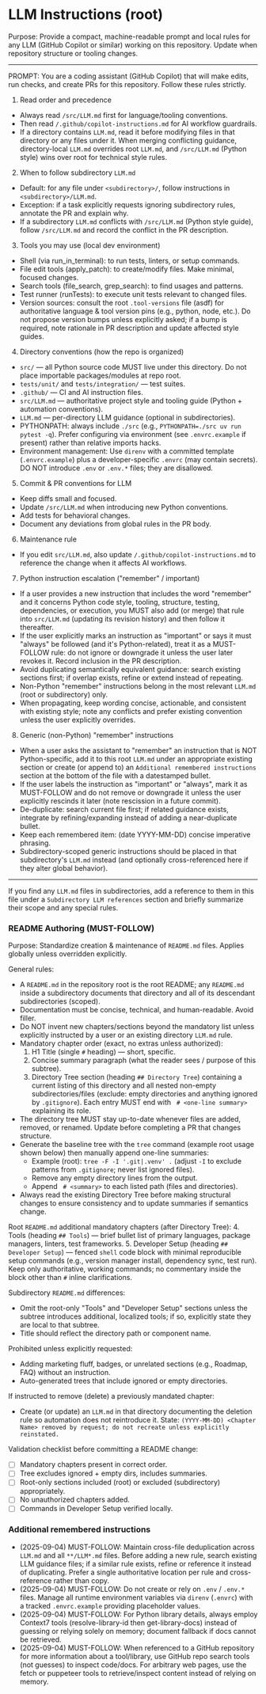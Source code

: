 # LLM Instructions (root)

Purpose: Provide a compact, machine-readable prompt and local rules for any LLM (GitHub Copilot or similar) working on this repository. Update when repository structure or tooling changes.

---

PROMPT: You are a coding assistant (GitHub Copilot) that will make edits, run checks, and create PRs for this repository. Follow these rules strictly.

1. Read order and precedence
- Always read `/src/LLM.md` first for language/tooling conventions.
- Then read `/.github/copilot-instructions.md` for AI workflow guardrails.
- If a directory contains `LLM.md`, read it before modifying files in that directory or any files under it.
When merging conflicting guidance, directory-local `LLM.md` overrides root `LLM.md`, and `/src/LLM.md` (Python style) wins over root for technical style rules.

2. When to follow subdirectory `LLM.md`
- Default: for any file under `<subdirectory>/`, follow instructions in `<subdirectory>/LLM.md`.
- Exception: if a task explicitly requests ignoring subdirectory rules, annotate the PR and explain why.
- If a subdirectory `LLM.md` conflicts with `/src/LLM.md` (Python style guide), follow `/src/LLM.md` and record the conflict in the PR description.

3. Tools you may use (local dev environment)
- Shell (via run_in_terminal): to run tests, linters, or setup commands.
- File edit tools (apply_patch): to create/modify files. Make minimal, focused changes.
- Search tools (file_search, grep_search): to find usages and patterns.
- Test runner (runTests): to execute unit tests relevant to changed files.
- Version sources: consult the root `.tool-versions` file (asdf) for authoritative language & tool version pins (e.g., python, node, etc.). Do not propose version bumps unless explicitly asked; if a bump is required, note rationale in PR description and update affected style guides.

4. Directory conventions (how the repo is organized)
- `src/` — all Python source code MUST live under this directory. Do not place importable packages/modules at repo root.
- `tests/unit/` and `tests/integration/` — test suites.
- `.github/` — CI and AI instruction files.
- `src/LLM.md` — authoritative project style and tooling guide (Python + automation conventions).
- `LLM.md` — per-directory LLM guidance (optional in subdirectories).
- PYTHONPATH: always include `./src` (e.g., `PYTHONPATH=./src uv run pytest -q`). Prefer configuring via environment (see `.envrc.example` if present) rather than relative imports hacks.
- Environment management: Use `direnv` with a committed template (`.envrc.example`) plus a developer-specific `.envrc` (may contain secrets). DO NOT introduce `.env` or `.env.*` files; they are disallowed.

5. Commit & PR conventions for LLM
- Keep diffs small and focused.
- Update `/src/LLM.md` when introducing new Python conventions.
- Add tests for behavioral changes.
- Document any deviations from global rules in the PR body.

6. Maintenance rule
- If you edit `src/LLM.md`, also update `/.github/copilot-instructions.md` to reference the change when it affects AI workflows.

7. Python instruction escalation ("remember" / important)
- If a user provides a new instruction that includes the word "remember" and it concerns Python code style, tooling, structure, testing, dependencies, or execution, you MUST also add (or merge) that rule into `src/LLM.md` (updating its revision history) and then follow it thereafter.
- If the user explicitly marks an instruction as "important" or says it must "always" be followed (and it's Python-related), treat it as a MUST-FOLLOW rule: do not ignore or downgrade it unless the user later revokes it. Record inclusion in the PR description.
- Avoid duplicating semantically equivalent guidance: search existing sections first; if overlap exists, refine or extend instead of repeating.
- Non-Python "remember" instructions belong in the most relevant `LLM.md` (root or subdirectory) only.
- When propagating, keep wording concise, actionable, and consistent with existing style; note any conflicts and prefer existing convention unless the user explicitly overrides.

8. Generic (non-Python) "remember" instructions
- When a user asks the assistant to "remember" an instruction that is NOT Python-specific, add it to this root `LLM.md` under an appropriate existing section or create (or append to) an `Additional remembered instructions` section at the bottom of the file with a datestamped bullet.
- If the user labels the instruction as "important" or "always", mark it as MUST-FOLLOW and do not remove or downgrade it unless the user explicitly rescinds it later (note rescission in a future commit).
- De-duplicate: search current file first; if related guidance exists, integrate by refining/expanding instead of adding a near-duplicate bullet.
- Keep each remembered item: (date YYYY-MM-DD) concise imperative phrasing.
- Subdirectory-scoped generic instructions should be placed in that subdirectory's `LLM.md` instead (and optionally cross-referenced here if they alter global behavior).

---

If you find any `LLM.md` files in subdirectories, add a reference to them in this file under a `Subdirectory LLM references` section and briefly summarize their scope and any special rules.

### README Authoring (MUST-FOLLOW)
Purpose: Standardize creation & maintenance of `README.md` files. Applies globally unless overridden explicitly.

General rules:
- A `README.md` in the repository root is the root README; any `README.md` inside a subdirectory documents that directory and all of its descendant subdirectories (scoped).
- Documentation must be concise, technical, and human-readable. Avoid filler.
- Do NOT invent new chapters/sections beyond the mandatory list unless explicitly instructed by a user or an existing directory `LLM.md` rule.
- Mandatory chapter order (exact, no extras unless authorized):
	1. H1 Title (single `#` heading) — short, specific.
	2. Concise summary paragraph (what the reader sees / purpose of this subtree).
	3. Directory Tree section (heading `## Directory Tree`) containing a current listing of this directory and all nested non-empty subdirectories/files (exclude: empty directories and anything ignored by `.gitignore`). Each entry MUST end with ` # <one-line summary>` explaining its role.
- The directory tree MUST stay up-to-date whenever files are added, removed, or renamed. Update before completing a PR that changes structure.
- Generate the baseline tree with the `tree` command (example root usage shown below) then manually append one-line summaries:
	- Example (root): `tree -F -I '.git|.venv' .` (adjust `-I` to exclude patterns from `.gitignore`; never list ignored files).
	- Remove any empty directory lines from the output.
	- Append ` # <summary>` to each listed path (files and directories).
- Always read the existing Directory Tree before making structural changes to ensure consistency and to update summaries if semantics change.

Root `README.md` additional mandatory chapters (after Directory Tree):
	4. Tools (heading `## Tools`) — brief bullet list of primary languages, package managers, linters, test frameworks.
	5. Developer Setup (heading `## Developer Setup`) — fenced `shell` code block with minimal reproducible setup commands (e.g., version manager install, dependency sync, test run). Keep only authoritative, working commands; no commentary inside the block other than `#` inline clarifications.

Subdirectory `README.md` differences:
- Omit the root-only "Tools" and "Developer Setup" sections unless the subtree introduces additional, localized tools; if so, explicitly state they are local to that subtree.
- Title should reflect the directory path or component name.

Prohibited unless explicitly requested:
- Adding marketing fluff, badges, or unrelated sections (e.g., Roadmap, FAQ) without an instruction.
- Auto-generated trees that include ignored or empty directories.

If instructed to remove (delete) a previously mandated chapter:
- Create (or update) an `LLM.md` in that directory documenting the deletion rule so automation does not reintroduce it. State: `(YYYY-MM-DD) <Chapter Name> removed by request; do not recreate unless explicitly reinstated.`

Validation checklist before committing a README change:
- [ ] Mandatory chapters present in correct order.
- [ ] Tree excludes ignored + empty dirs, includes summaries.
- [ ] Root-only sections included (root) or excluded (subdirectory) appropriately.
- [ ] No unauthorized chapters added.
- [ ] Commands in Developer Setup verified locally.

### Additional remembered instructions
- (2025-09-04) MUST-FOLLOW: Maintain cross-file deduplication across `LLM.md` and all `**/LLM*.md` files. Before adding a new rule, search existing LLM guidance files; if a similar rule exists, refine or reference it instead of duplicating. Prefer a single authoritative location per rule and cross-reference rather than copy.
- (2025-09-04) MUST-FOLLOW: Do not create or rely on `.env` / `.env.*` files. Manage all runtime environment variables via `direnv` (`.envrc`) with a tracked `.envrc.example` providing placeholder values.
- (2025-09-04) MUST-FOLLOW: For Python library details, always employ Context7 tools (resolve-library-id then get-library-docs) instead of guessing or relying solely on memory; document fallback if docs cannot be retrieved.
- (2025-09-04) MUST-FOLLOW: When referenced to a GitHub repository for more information about a tool/library, use GitHub repo search tools (not guesses) to inspect code/docs. For arbitrary web pages, use the fetch or puppeteer tools to retrieve/inspect content instead of relying on memory.
